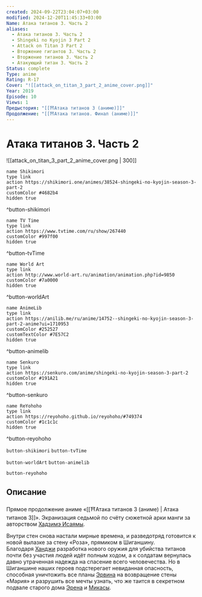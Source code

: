 ```yaml
---
created: 2024-09-22T23:04:07+03:00
modified: 2024-12-20T11:45:33+03:00
Name: Атака титанов 3. Часть 2
aliases:
  - Атака титанов 3. Часть 2
  - Shingeki no Kyojin 3 Part 2
  - Attack on Titan 3 Part 2
  - Вторжение гигантов 3. Часть 2
  - Вторжение титанов 3. Часть 2
  - Атакующий титан 3. Часть 2
Status: complete
Type: anime
Rating: R-17
Cover: "![[attack_on_titan_3_part_2_anime_cover.png]]"
Year: 2019
Episode: 10
Views: 1
Предыстория: "[[⛩️Атака титанов 3 (аниме)]]"
Продолжение: "[[⛩️Атака титанов. Финал (аниме)]]"
---
```


# Атака титанов 3. Часть 2

![[attack_on_titan_3_part_2_anime_cover.png | 300]]

```button
name Shikimori
type link
action https://shikimori.one/animes/38524-shingeki-no-kyojin-season-3-part-2
customColor #4682b4
hidden true
```
^button-shikimori

```button
name TV Time
type link
action https://www.tvtime.com/ru/show/267440
customColor #997f00
hidden true
```
^button-tvTime

```button
name World Art
type link
action http://www.world-art.ru/animation/animation.php?id=9850
customColor #7a0000
hidden true
```
^button-worldArt

```button
name AnimeLib
type link
action https://anilib.me/ru/anime/14752--shingeki-no-kyojin-season-3-part-2-anime?ui=1710953
customColor #252527
customTextColor #7E57C2
hidden true
```
^button-animelib

```button
name Senkuro
type link
action https://senkuro.com/anime/shingeki-no-kyojin-season-3-part-2
customColor #191A21
hidden true
```
^button-senkuro

```button
name ReYohoho
type link
action https://reyohoho.github.io/reyohoho/#749374
customColor #1c1c1c
hidden true
```
^button-reyohoho



`button-shikimori` `button-tvTime`

`button-worldArt` `button-animelib`

`button-reyohoho`

## Описание

Прямое продолжение аниме «[[⛩️Атака титанов 3 (аниме) | Атака титанов 3]]». Экранизация седьмой по счёту сюжетной арки манги за авторством [Хадзимэ Исаямы](https://shikimori.one/people/11705-hajime-isayama).

Внутри стен снова настали мирные времена, и разведотряд готовится к новой вылазке за стену «Роза», прямиком в Шиганшину. Благодаря [Ханджи](https://shikimori.one/characters/71121-hange-zo) разработка нового оружия для убийства титанов почти без участия людей идёт полным ходом, а к солдатам вернулась давно утраченная надежда на спасение всего человечества. Но в Шиганшине наших героев подстерегает невиданная опасность, способная уничтожить все планы [Эрвина](https://shikimori.one/characters/46496-erwin-smith) на возвращение стены «Мария» и разрушить все мечты узнать, что же таится в секретном подвале старого дома [Эрена](https://shikimori.one/characters/40882-eren-yeager) и [Микасы](https://shikimori.one/characters/40881-mikasa-ackerman).
